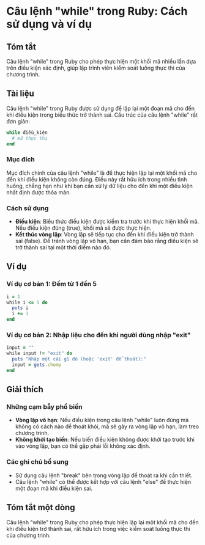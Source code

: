<!--
Meta Description: # Câu lệnh "while" trong Ruby: Cách sử dụng và ví dụ ## Tóm tắt Câu lệnh "while" trong Ruby cho phép thực hiện một khối mã nhiều lần dựa trên điều kiệ...
Meta Keywords: điều, kiện, while, khi, câu
-->

# Câu lệnh "while" trong Ruby: Cách sử dụng và ví dụ

## Tóm tắt
Câu lệnh "while" trong Ruby cho phép thực hiện một khối mã nhiều lần dựa trên điều kiện xác định, giúp lập trình viên kiểm soát luồng thực thi của chương trình.

## Tài liệu
Câu lệnh "while" trong Ruby được sử dụng để lặp lại một đoạn mã cho đến khi điều kiện trong biểu thức trở thành sai. Cấu trúc của câu lệnh "while" rất đơn giản:

```ruby
while điều_kiện
  # mã thực thi
end
```

### Mục đích
Mục đích chính của câu lệnh "while" là để thực hiện lặp lại một khối mã cho đến khi điều kiện không còn đúng. Điều này rất hữu ích trong nhiều tình huống, chẳng hạn như khi bạn cần xử lý dữ liệu cho đến khi một điều kiện nhất định được thỏa mãn.

### Cách sử dụng
- **Điều kiện**: Biểu thức điều kiện được kiểm tra trước khi thực hiện khối mã. Nếu điều kiện đúng (true), khối mã sẽ được thực hiện.
- **Kết thúc vòng lặp**: Vòng lặp sẽ tiếp tục cho đến khi điều kiện trở thành sai (false). Để tránh vòng lặp vô hạn, bạn cần đảm bảo rằng điều kiện sẽ trở thành sai tại một thời điểm nào đó.

## Ví dụ
### Ví dụ cơ bản 1: Đếm từ 1 đến 5

```ruby
i = 1
while i <= 5 do
  puts i
  i += 1
end
```

### Ví dụ cơ bản 2: Nhập liệu cho đến khi người dùng nhập "exit"

```ruby
input = ""
while input != "exit" do
  puts "Nhập một cái gì đó (hoặc 'exit' để thoát):"
  input = gets.chomp
end
```

## Giải thích
### Những cạm bẫy phổ biến
- **Vòng lặp vô hạn**: Nếu điều kiện trong câu lệnh "while" luôn đúng mà không có cách nào để thoát khỏi, mã sẽ gây ra vòng lặp vô hạn, làm treo chương trình.
- **Không khởi tạo biến**: Nếu biến điều kiện không được khởi tạo trước khi vào vòng lặp, bạn có thể gặp phải lỗi không xác định.
  
### Các ghi chú bổ sung
- Sử dụng câu lệnh "break" bên trong vòng lặp để thoát ra khi cần thiết.
- Câu lệnh "while" có thể được kết hợp với câu lệnh "else" để thực hiện một đoạn mã khi điều kiện sai.

## Tóm tắt một dòng
Câu lệnh "while" trong Ruby cho phép thực hiện lặp lại một khối mã cho đến khi điều kiện trở thành sai, rất hữu ích trong việc kiểm soát luồng thực thi của chương trình.